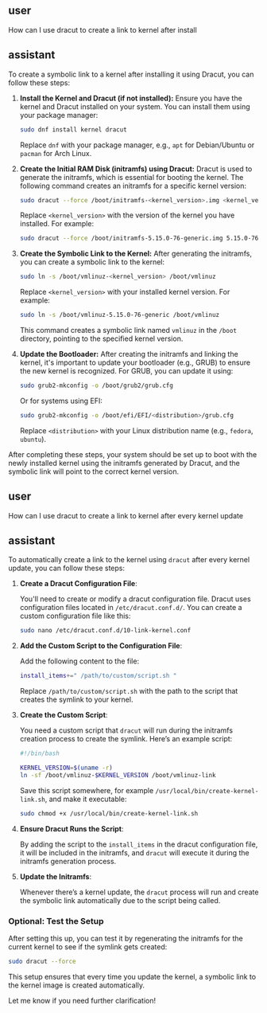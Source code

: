 ## user
How can I use dracut to create a link to kernel after install
## assistant

To create a symbolic link to a kernel after installing it using Dracut, you can follow these steps:

1. **Install the Kernel and Dracut (if not installed):**
   Ensure you have the kernel and Dracut installed on your system. You can install them using your package manager:

   ```bash
   sudo dnf install kernel dracut
   ```

   Replace `dnf` with your package manager, e.g., `apt` for Debian/Ubuntu or `pacman` for Arch Linux.

2. **Create the Initial RAM Disk (initramfs) using Dracut:**
   Dracut is used to generate the initramfs, which is essential for booting the kernel. The following command creates an initramfs for a specific kernel version:

   ```bash
   sudo dracut --force /boot/initramfs-<kernel_version>.img <kernel_version>
   ```

   Replace `<kernel_version>` with the version of the kernel you have installed. For example:

   ```bash
   sudo dracut --force /boot/initramfs-5.15.0-76-generic.img 5.15.0-76-generic
   ```

3. **Create the Symbolic Link to the Kernel:**
   After generating the initramfs, you can create a symbolic link to the kernel:

   ```bash
   sudo ln -s /boot/vmlinuz-<kernel_version> /boot/vmlinuz
   ```

   Replace `<kernel_version>` with your installed kernel version. For example:

   ```bash
   sudo ln -s /boot/vmlinuz-5.15.0-76-generic /boot/vmlinuz
   ```

   This command creates a symbolic link named `vmlinuz` in the `/boot` directory, pointing to the specified kernel version.

4. **Update the Bootloader:**
   After creating the initramfs and linking the kernel, it's important to update your bootloader (e.g., GRUB) to ensure the new kernel is recognized. For GRUB, you can update it using:

   ```bash
   sudo grub2-mkconfig -o /boot/grub2/grub.cfg
   ```

   Or for systems using EFI:

   ```bash
   sudo grub2-mkconfig -o /boot/efi/EFI/<distribution>/grub.cfg
   ```

   Replace `<distribution>` with your Linux distribution name (e.g., `fedora`, `ubuntu`).

After completing these steps, your system should be set up to boot with the newly installed kernel using the initramfs generated by Dracut, and the symbolic link will point to the correct kernel version.
## user
How can I use dracut to create a link to kernel after every kernel update 
## assistant

To automatically create a link to the kernel using `dracut` after every kernel update, you can follow these steps:

1. **Create a Dracut Configuration File**:

   You'll need to create or modify a dracut configuration file. Dracut uses configuration files located in `/etc/dracut.conf.d/`. You can create a custom configuration file like this:

   ```bash
   sudo nano /etc/dracut.conf.d/10-link-kernel.conf
   ```

2. **Add the Custom Script to the Configuration File**:

   Add the following content to the file:

   ```bash
   install_items+=" /path/to/custom/script.sh "
   ```

   Replace `/path/to/custom/script.sh` with the path to the script that creates the symlink to your kernel.

3. **Create the Custom Script**:

   You need a custom script that `dracut` will run during the initramfs creation process to create the symlink. Here’s an example script:

   ```bash
   #!/bin/bash

   KERNEL_VERSION=$(uname -r)
   ln -sf /boot/vmlinuz-$KERNEL_VERSION /boot/vmlinuz-link
   ```

   Save this script somewhere, for example `/usr/local/bin/create-kernel-link.sh`, and make it executable:

   ```bash
   sudo chmod +x /usr/local/bin/create-kernel-link.sh
   ```

4. **Ensure Dracut Runs the Script**:

   By adding the script to the `install_items` in the dracut configuration file, it will be included in the initramfs, and `dracut` will execute it during the initramfs generation process.

5. **Update the Initramfs**:

   Whenever there’s a kernel update, the `dracut` process will run and create the symbolic link automatically due to the script being called.

### Optional: Test the Setup
After setting this up, you can test it by regenerating the initramfs for the current kernel to see if the symlink gets created:

```bash
sudo dracut --force
```

This setup ensures that every time you update the kernel, a symbolic link to the kernel image is created automatically.

Let me know if you need further clarification!